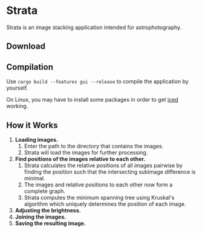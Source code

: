 # Strata

Strata is an image stacking application intended for astrophotography.

## Download

## Compilation

Use `cargo build --features gui --release` to compile the application by yourself.

On Linux, you may have to install some packages in order to get [iced](https://github.com/hecrj/iced) working.

## How it Works

1. **Loading images.**
   1. Enter the path to the directory that contains the images.
   2. Strata will load the images for further processing.
2. **Find positions of the images relative to each other.**
   1. Strata calculates the relative positions of all images pairwise by finding the position such that the intersecting subimage difference is minimal.
   2. The images and relative positions to each other now form a complete graph.
   3. Strata computes the minimum spanning tree using Kruskal's algorithm which uniquely determines the position of each image.
3. **Adjusting the brightness.**
4. **Joining the images.**
5. **Saving the resulting image.**